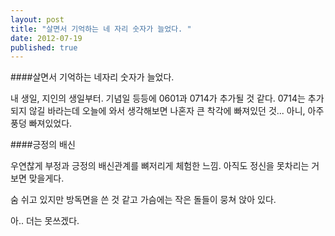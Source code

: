 ```yaml
---
layout: post
title: "살면서 기억하는 네 자리 숫자가 늘었다. "
date: 2012-07-19
published: true
---
```



####살면서 기억하는 네자리 숫자가 늘었다. 

내 생일, 지인의 생일부터. 기념일 등등에 0601과 0714가 추가될 것 같다. 0714는 추가되지 않길 바라는데 오늘에 와서 생각해보면 나혼자 큰 착각에 빠져있던 것... 아니, 아주 풍덩 빠져있었다.


####긍정의 배신

우연찮게 부정과 긍정의 배신관계를 뼈저리게 체험한 느낌. 아직도 정신을 못차리는 거 보면 맞을게다.

숨 쉬고 있지만 방독면을 쓴 것 같고 가슴에는 작은 돌들이 뭉쳐 앉아 있다. 

아.. 더는 못쓰겠다.
